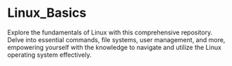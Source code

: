 # Linux_Basics
Explore the fundamentals of Linux with this comprehensive repository. Delve into essential commands, file systems, user management, and more, empowering yourself with the knowledge to navigate and utilize the Linux operating system effectively.
